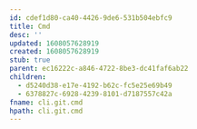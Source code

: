 ```yaml
---
id: cdef1d80-ca40-4426-9de6-531b504ebfc9
title: Cmd
desc: ''
updated: 1608057628919
created: 1608057628919
stub: true
parent: ec16222c-a846-4722-8be3-dc41faf6ab22
children:
  - d5240d38-e17e-4192-b62c-fc5e25e69b49
  - 6378827c-6928-4239-8101-d7187557c42a
fname: cli.git.cmd
hpath: cli.git.cmd
---
```



